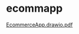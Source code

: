 # ecommapp
[EcommerceApp.drawio.pdf](https://github.com/CSTech95/ecommapp/files/11729696/EcommerceApp.drawio.pdf)
